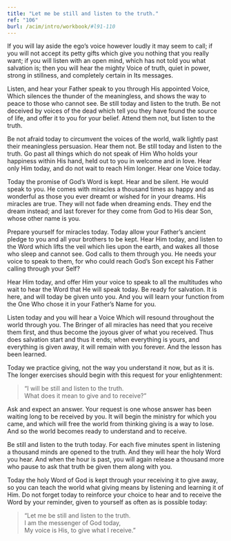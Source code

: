 ```yaml
---
title: "Let me be still and listen to the truth."
ref: "106"
burl: /acim/intro/workbook/#l91-110
---
```


If you will lay aside the ego’s voice however loudly it may seem to
call; if you will not accept its petty gifts which give you nothing that
you really want; if you will listen with an open mind, which has not
told you what salvation is; then you will hear the mighty Voice of
truth, quiet in power, strong in stillness, and completely certain in
Its messages.

Listen, and hear your Father speak to you through His appointed Voice,
Which silences the thunder of the meaningless, and shows the way to
peace to those who cannot see. Be still today and listen to the truth.
Be not deceived by voices of the dead which tell you they have found the
source of life, and offer it to you for your belief. Attend them not,
but listen to the truth.

Be not afraid today to circumvent the voices of the world, walk lightly
past their meaningless persuasion. Hear them not. Be still today and
listen to the truth. Go past all things which do not speak of Him Who
holds your happiness within His hand, held out to you in welcome and in
love. Hear only Him today, and do not wait to reach Him longer. Hear one
Voice today.

Today the promise of God’s Word is kept. Hear and be silent. He would
speak to you. He comes with miracles a thousand times as happy and as
wonderful as those you ever dreamt or wished for in your dreams. His
miracles are true. They will not fade when dreaming ends. They end the
dream instead; and last forever for they come from God to His dear Son,
whose other name is you.

Prepare yourself for miracles today. Today allow your Father’s ancient
pledge to you and all your brothers to be kept. Hear Him today, and
listen to the Word which lifts the veil which lies upon the earth, and
wakes all those who sleep and cannot see. God calls to them through you.
He needs your voice to speak to them, for who could reach God’s Son
except his Father calling through your Self?

Hear Him today, and offer Him your voice to speak to all the multitudes
who wait to hear the Word that He will speak today. Be ready for
salvation. It is here, and will today be given unto you. And
you will learn your function from the One Who chose it in your Father’s
Name for you.

Listen today and you will hear a Voice Which will resound throughout the
world through you. The Bringer of all miracles has need that you receive
them first, and thus become the joyous giver of what you received. Thus
does salvation start and thus it ends; when everything is yours, and
everything is given away, it will remain with you forever. And the
lesson has been learned.

Today we practice giving, not the way you understand it now, but as it
is. The longer exercises should begin with this request for your
enlightenment:

> “I will be still and listen to the truth.<br/>
> What does it mean to give and to receive?”

Ask and expect an answer. Your request is one whose answer has been
waiting long to be received by you. It will begin the ministry for which
you came, and which will free the world from thinking giving is a way to
lose. And so the world becomes ready to understand and to receive.

Be still and listen to the truth today. For each five minutes spent in
listening a thousand minds are opened to the truth. And they will hear
the holy Word you hear. And when the hour is past, you will again
release a thousand more who pause to ask that truth be given them along
with you.

Today the holy Word of God is kept through your receiving it to give
away, so you can teach the world what giving means by listening and
learning it of Him. Do not forget today to reinforce your choice to hear
and to receive the Word by your reminder, given to yourself as often as
is possible today:

> “Let me be still and listen to the truth.<br/>
> I am the messenger of God today,<br/>
> My voice is His, to give what I receive.”

